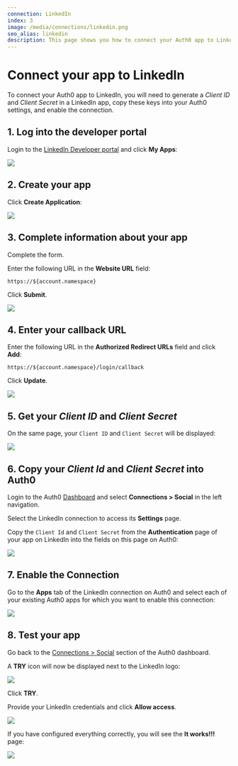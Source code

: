 ```yaml
---
connection: LinkedIn
index: 3
image: /media/connections/linkedin.png
seo_alias: linkedin
description: This page shows you how to connect your Auth0 app to LinkedIn. You will need to generate keys, copy these into your Auth0 settings, and enable the connection.
---
```


# Connect your app to LinkedIn

To connect your Auth0 app to LinkedIn, you will need to generate a *Client ID* and *Client Secret* in a LinkedIn app, copy these keys into your Auth0 settings, and enable the connection.

## 1. Log into the developer portal

Login to the [LinkedIn Developer portal](http://developer.linkedin.com/) and click **My Apps**:

![](/media/articles/connections/social/linkedin/linkedin-devportal-1.png)

## 2. Create your app

Click **Create Application**:

![](/media/articles/connections/social/linkedin/linkedin-devportal-2.png)

## 3. Complete information about your app

Complete the form.

Enter the following URL in the **Website URL** field:

`https://${account.namespace}`

Click **Submit**.

![](/media/articles/connections/social/linkedin/linkedin-devportal-3.png)

## 4. Enter your callback URL

Enter the following URL in the **Authorized Redirect URLs** field and click **Add**:

`https://${account.namespace}/login/callback`

Click **Update**.

![](/media/articles/connections/social/linkedin/linkedin-devportal-4.png)

## 5. Get your *Client ID* and *Client Secret*

On the same page, your `Client ID` and `Client Secret` will be displayed:

![](/media/articles/connections/social/linkedin/linkedin-devportal-5.png)

## 6. Copy your *Client Id* and *Client Secret* into Auth0

Login to the Auth0 [Dashboard](${uiURL}) and select **Connections > Social** in the left navigation.

Select the LinkedIn connection to access its **Settings** page.

Copy the `Client Id` and `Client Secret` from the **Authentication** page of your app on LinkedIn into the fields on this page on Auth0:

![](/media/articles/connections/social/linkedin/linkedin-devportal-6.png)

## 7. Enable the Connection

Go to the **Apps** tab of the LinkedIn connection on Auth0 and select each of your existing Auth0 apps for which you want to enable this connection:

![](/media/articles/connections/social/linkedin/linkedin-devportal-7.png)

## 8. Test your app

Go back to the [Connections > Social](${uiURL}/#/conncetions/social) section of the Auth0 dashboard.

A **TRY** icon will now be displayed next to the LinkedIn logo:

![](/media/articles/connections/social/linkedin/linkedin-devportal-8.png)

Click **TRY**.

Provide your LinkedIn credentials and click **Allow access**.

![](/media/articles/connections/social/linkedin/linkedin-devportal-8a.png)

If you have configured everything correctly, you will see the **It works!!!** page:

![](/media/articles/connections/social/linkedin/linkedin-devportal-8b.png)

